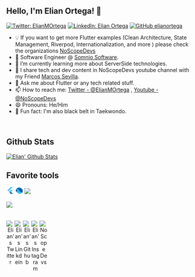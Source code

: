 ## Hello, I'm Elian Ortega! 👋

<!-- <p align="left"> <img src="https://komarev.com/ghpvc/?username=elian-ortega&label=Views&color=blue&style=plastic" alt="elian-ortega" /> </p> -->

[![Twitter: ElianMOrtega](https://img.shields.io/twitter/follow/ElianMOrtega?style=social)](https://www.elianortega.dev/twitter)
[![LinkedIn: Elian Ortega](https://img.shields.io/badge/ElianOrtega-blue?style=flat-square&logo=Linkedin&logoColor=white&link=www.linkedin.com/in/elian-ortega/)](https://www.elianortega.dev/linkedin)
[![GitHub elianortega](https://img.shields.io/github/followers/elianortega?label=follow&style=social)](https://github.com/elianortega)

- 💡 If you want to get more Flutter examples (Clean Architecture, State Management, Riverpod, Internationalization, and more ) please check the organizations [NoScopeDevs](https://github.com/NoScopeDevs)
- 🔭 Software Engineer @ [Somnio Software](https://somniosoftware.com).
- 🌱 I’m currently learning more about ServerSide technologies.
- 👯 I share tech and dev content in NoScopeDevs youtube channel with my Friend [Marcos Sevilla](https://github.com/marcossevilla/marcossevilla).
- 💬 Ask me about Flutter or any tech related stuff.
- 📫 How to reach me: [Twitter - @ElianMOrtega](https://twitter.com/ElianMOrtega) , [Youtube - @NoScopeDevs](https://www.youtube.com/channel/UCPz6bJ3DptMMXu7_hMb1oJQ)
- 😄 Pronouns: He/Him
- 🥋️ Fun fact: I'm also black belt in Taekwondo.

<br/>

## Github Stats

[![Elian' Github Stats](https://github-readme-stats.vercel.app/api?username=elianortega&count_private=true&theme=default&show_icons=true)](https://github.com/elianortega)

## Favorite tools

<code><img height="20" src="https://raw.githubusercontent.com/github/explore/80688e429a7d4ef2fca1e82350fe8e3517d3494d/topics/flutter/flutter.png"></code>
<code><img height="20" src="https://raw.githubusercontent.com/github/explore/80688e429a7d4ef2fca1e82350fe8e3517d3494d/topics/dart/dart.png"></code>
<code><img height="20" src="https://cdn4.iconfinder.com/data/icons/google-i-o-2016/512/google_firebase-2-512.png"></code>

<a href="https://github.com/elianortega">
  <img align="center" src="https://github-readme-stats.vercel.app/api/top-langs/?username=elianortega&theme=light&hide_langs_below=1" />
</a>



<div align="center">

<br/>
<br/>

<a href="https://twitter.com/ElianMOrtega">
  <img align="left" alt="Elian's Twitter" width="22px" src="https://cdn.jsdelivr.net/npm/simple-icons@v3/icons/twitter.svg" />
</a>
<a href="https://www.linkedin.com/in/elianortega">
  <img align="left" alt="Elian's Linkdein" width="22px" src="https://cdn.jsdelivr.net/npm/simple-icons@v3/icons/linkedin.svg" />
</a>
<a href="https://github.com/elianortega">
  <img align="left" alt="Elian's Github" width="22px" src="https://cdn.jsdelivr.net/npm/simple-icons@v3/icons/github.svg" />
</a>

<a href="https://www.instagram.com/elian.ortega.nca/">
  <img align="left" alt="Elian's Instagram" width="22px" src="https://cdn.jsdelivr.net/npm/simple-icons@v3/icons/instagram.svg" />
</a>
<a href="https://www.youtube.com/channel/UCPz6bJ3DptMMXu7_hMb1oJQ">
  <img align="left" alt="No Scope Devs" width="22px" src="https://cdn.jsdelivr.net/npm/simple-icons@v3/icons/youtube.svg" />
</a>

</div>
